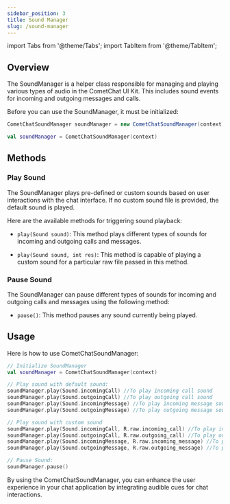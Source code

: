 ```yaml
---
sidebar_position: 3
title: Sound Manager
slug: /sound-manager
---
```


import Tabs from '@theme/Tabs';
import TabItem from '@theme/TabItem';

## Overview

The SoundManager is a helper class responsible for managing and playing various types of audio in the CometChat UI Kit. This includes sound events for incoming and outgoing messages and calls.

Before you can use the SoundManager, it must be initialized:

<Tabs>

<TabItem value="java" label="Java">

```java
CometChatSoundManager soundManager = new CometChatSoundManager(context);
```

</TabItem>

<TabItem value="kotlin" label="Kotlin">

```kotlin
val soundManager = CometChatSoundManager(context)
```

</TabItem>

</Tabs>

## Methods

### Play Sound

The SoundManager plays pre-defined or custom sounds based on user interactions with the chat interface. If no custom sound file is provided, the default sound is played.

Here are the available methods for triggering sound playback:

- `play(Sound sound)`: This method plays different types of sounds for incoming and outgoing calls and messages.

- `play(Sound sound, int res)`: This method is capable of playing a custom sound for a particular raw file passed in this method.

### Pause Sound

The SoundManager can pause different types of sounds for incoming and outgoing calls and messages using the following method:

- `pause()`: This method pauses any sound currently being played.

## Usage

Here is how to use CometChatSoundManager:

```kotlin
// Initialize SoundManager
val soundManager = CometChatSoundManager(context)

// Play sound with default sound:
soundManager.play(Sound.incomingCall) //To play incoming call sound
soundManager.play(Sound.outgoingCall) //To play outgoing call sound
soundManager.play(Sound.incomingMessage) //To play incoming message sound
soundManager.play(Sound.outgoingMessage) //To play outgoing message sound

// Play sound with custom sound
soundManager.play(Sound.incomingCall, R.raw.incoming_call) //To play incoming call sound
soundManager.play(Sound.outgoingCall, R.raw.outgoing_call) //To play outgoing call sound
soundManager.play(Sound.incomingMessage, R.raw.incoming_message) //To play incoming message sound
soundManager.play(Sound.outgoingMessage, R.raw.outgoing_message) //To play outgoing message sound

// Pause Sound:
soundManager.pause()
```

By using the CometChatSoundManager, you can enhance the user experience in your chat application by integrating audible cues for chat interactions.
